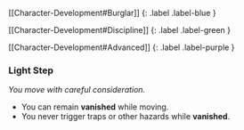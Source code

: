 
[[Character-Development#Burglar]]
{: .label .label-blue }

[[Character-Development#Discipline]]
{: .label .label-green }

[[Character-Development#Advanced]]
{: .label .label-purple }
### Light Step
*You move with careful consideration.*
* You can remain **vanished** while moving.
* You never trigger traps or other hazards while **vanished**.